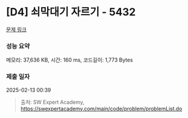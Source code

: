 # [D4] 쇠막대기 자르기 - 5432 

[문제 링크](https://swexpertacademy.com/main/code/problem/problemDetail.do?contestProbId=AWVl47b6DGMDFAXm) 

### 성능 요약

메모리: 37,636 KB, 시간: 160 ms, 코드길이: 1,773 Bytes

### 제출 일자

2025-02-13 00:39



> 출처: SW Expert Academy, https://swexpertacademy.com/main/code/problem/problemList.do